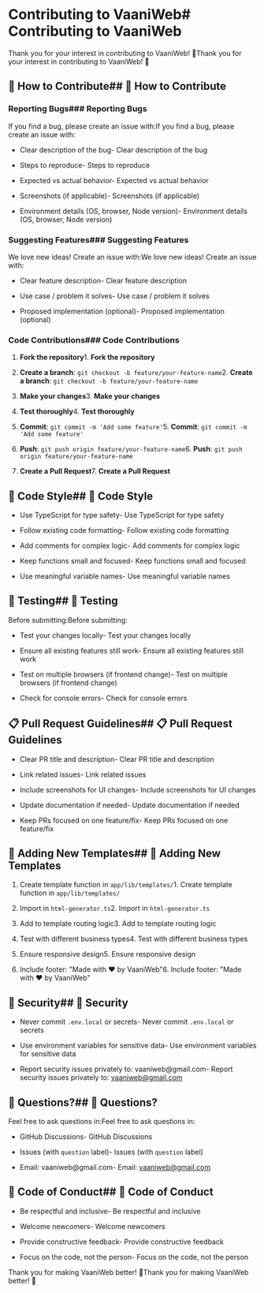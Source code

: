 # Contributing to VaaniWeb# Contributing to VaaniWeb



Thank you for your interest in contributing to VaaniWeb! 🎉Thank you for your interest in contributing to VaaniWeb! 🎉



## 🌟 How to Contribute## 🌟 How to Contribute



### Reporting Bugs### Reporting Bugs



If you find a bug, please create an issue with:If you find a bug, please create an issue with:

- Clear description of the bug- Clear description of the bug

- Steps to reproduce- Steps to reproduce

- Expected vs actual behavior- Expected vs actual behavior

- Screenshots (if applicable)- Screenshots (if applicable)

- Environment details (OS, browser, Node version)- Environment details (OS, browser, Node version)



### Suggesting Features### Suggesting Features



We love new ideas! Create an issue with:We love new ideas! Create an issue with:

- Clear feature description- Clear feature description

- Use case / problem it solves- Use case / problem it solves

- Proposed implementation (optional)- Proposed implementation (optional)



### Code Contributions### Code Contributions



1. **Fork the repository**1. **Fork the repository**

2. **Create a branch**: `git checkout -b feature/your-feature-name`2. **Create a branch**: `git checkout -b feature/your-feature-name`

3. **Make your changes**3. **Make your changes**

4. **Test thoroughly**4. **Test thoroughly**

5. **Commit**: `git commit -m 'Add some feature'`5. **Commit**: `git commit -m 'Add some feature'`

6. **Push**: `git push origin feature/your-feature-name`6. **Push**: `git push origin feature/your-feature-name`

7. **Create a Pull Request**7. **Create a Pull Request**



## 📝 Code Style## 📝 Code Style



- Use TypeScript for type safety- Use TypeScript for type safety

- Follow existing code formatting- Follow existing code formatting

- Add comments for complex logic- Add comments for complex logic

- Keep functions small and focused- Keep functions small and focused

- Use meaningful variable names- Use meaningful variable names



## 🧪 Testing## 🧪 Testing



Before submitting:Before submitting:

- Test your changes locally- Test your changes locally

- Ensure all existing features still work- Ensure all existing features still work

- Test on multiple browsers (if frontend change)- Test on multiple browsers (if frontend change)

- Check for console errors- Check for console errors



## 📋 Pull Request Guidelines## 📋 Pull Request Guidelines



- Clear PR title and description- Clear PR title and description

- Link related issues- Link related issues

- Include screenshots for UI changes- Include screenshots for UI changes

- Update documentation if needed- Update documentation if needed

- Keep PRs focused on one feature/fix- Keep PRs focused on one feature/fix



## 🎨 Adding New Templates## 🎨 Adding New Templates



1. Create template function in `app/lib/templates/`1. Create template function in `app/lib/templates/`

2. Import in `html-generator.ts`2. Import in `html-generator.ts`

3. Add to template routing logic3. Add to template routing logic

4. Test with different business types4. Test with different business types

5. Ensure responsive design5. Ensure responsive design

6. Include footer: "Made with ❤️ by VaaniWeb"6. Include footer: "Made with ❤️ by VaaniWeb"



## 🔐 Security## 🔐 Security



- Never commit `.env.local` or secrets- Never commit `.env.local` or secrets

- Use environment variables for sensitive data- Use environment variables for sensitive data

- Report security issues privately to: vaaniweb@gmail.com- Report security issues privately to: vaaniweb@gmail.com



## 💬 Questions?## 💬 Questions?



Feel free to ask questions in:Feel free to ask questions in:

- GitHub Discussions- GitHub Discussions

- Issues (with `question` label)- Issues (with `question` label)

- Email: vaaniweb@gmail.com- Email: vaaniweb@gmail.com



## 📜 Code of Conduct## 📜 Code of Conduct



- Be respectful and inclusive- Be respectful and inclusive

- Welcome newcomers- Welcome newcomers

- Provide constructive feedback- Provide constructive feedback

- Focus on the code, not the person- Focus on the code, not the person



Thank you for making VaaniWeb better! 🚀Thank you for making VaaniWeb better! 🚀

